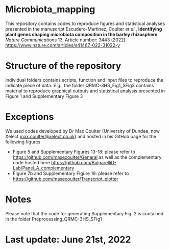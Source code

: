 # Microbiota_mapping
This repository contains codes to reproduce figures and statistical analyses presented in the manuscript Escudero-Martinez, Coulter *et al.*, **Identifying plant genes shaping microbiota composition in the barley rhizosphere** *Nature Communications* 13, Article number: 3443 (2022) https://www.nature.com/articles/s41467-022-31022-y

# Structure of the repository
Individual folders contains scripts, function and input files to reproduce the indicate piece of data. E.g., the folder QRMC-3HS_Fig1_SFig3 contains material to reproduce graphical outputs and statistical analysis presented in Figure 1 and Supplementary Figure 3

# Exceptions
We used codes developed by Dr Max Coulter (University of Dundee, now Xelect max.coulter@xelect.co.uk) and hosted in his GitHub page for the following figures
- Figure 5 and Supplementary Figures 13-18: please refer to https://github.com/maxecoulter/General as well as the complementary code hosted here https://github.com/BulgarelliD-Lab/Panel_A_complementary
- Figure 7b and Supplementary Figure 19: please refer to https://github.com/maxecoulter/Transcript_plotter

# Notes
Please note that the code for generating Supplementary Fig. 2 is contained in the folder Preprocessing_QRMC-3HS_SFig1

# Last update: June 21st, 2022
